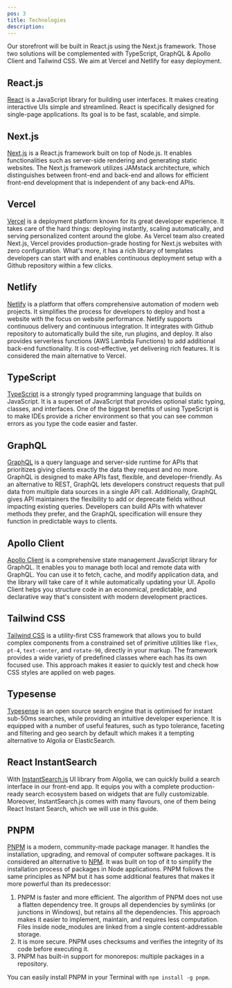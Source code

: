 ```yaml
---
pos: 3
title: Technologies
description:
---
```


Our storefront will be built in React.js using the Next.js framework. Those two solutions will be complemented with TypeScript, GraphQL & Apollo Client and Tailwind CSS. We aim at Vercel and Netlify for easy deployment.

## React.js

[React](https://reactjs.org/) is a JavaScript library for building user interfaces. It makes creating interactive UIs simple and streamlined. React is specifically designed for single-page applications. Its goal is to be fast, scalable, and simple.

## Next.js

[Next.js](https://nextjs.org/) is a React.js framework built on top of Node.js. It enables functionalities such as server-side rendering and generating static websites. The Next.js framework utilizes JAMstack architecture, which distinguishes between front-end and back-end and allows for efficient front-end development that is independent of any back-end APIs.

## Vercel

[Vercel](https://vercel.com/docs) is a deployment platform known for its great developer experience. It takes care of the hard things: deploying instantly, scaling automatically, and serving personalized content around the globe. As Vercel team also created Next.js, Vercel provides production-grade hosting for Next.js websites with zero configuration. What's more, it has a rich library of templates developers can start with and enables continuous deployment setup with a Github repository within a few clicks.

## Netlify

[Netlify](https://www.netlify.com/) is a platform that offers comprehensive automation of modern web projects. It simplifies the process for developers to deploy and host a website with the focus on website performance. Netlify supports continuous delivery and continuous integration. It integrates with Github repository to automatically build the site, run plugins, and deploy. It also provides serverless functions (AWS Lambda Functions) to add additional back-end functionality. It is cost-effective, yet delivering rich features. It is considered the main alternative to Vercel.

## TypeScript

[TypeScript](https://www.typescriptlang.org/) is a strongly typed programming language that builds on JavaScript. It is a superset of JavaScript that provides optional static typing, classes, and interfaces. One of the biggest benefits of using TypeScript is to make IDEs provide a richer environment so that you can see common errors as you type the code easier and faster.

## GraphQL

[GraphQL](https://graphql.org/) is a query language and server-side runtime for APIs that prioritizes giving clients exactly the data they request and no more. GraphQL is designed to make APIs fast, flexible, and developer-friendly. As an alternative to REST, GraphQL lets developers construct requests that pull data from multiple data sources in a single API call. Additionally, GraphQL gives API maintainers the flexibility to add or deprecate fields without impacting existing queries. Developers can build APIs with whatever methods they prefer, and the GraphQL specification will ensure they function in predictable ways to clients.

## Apollo Client

[Apollo Client](https://www.apollographql.com/docs/react/) is a comprehensive state management JavaScript library for GraphQL. It enables you to manage both local and remote data with GraphQL. You can use it to fetch, cache, and modify application data, and the library will take care of it while automatically updating your UI. Apollo Client helps you structure code in an economical, predictable, and declarative way that's consistent with modern development practices.

## Tailwind CSS

[Tailwind CSS](https://tailwindcss.com/) is a utility-first CSS framework that allows you to build complex components from a constrained set of primitive utilities like `flex`, `pt-4`, `text-center`, and `rotate-90`, directly in your markup. The framework provides a wide variety of predefined classes where each has its own focused use. This approach makes it easier to quickly test and check how CSS styles are applied on web pages.

## Typesense

[Typesense](https://typesense.org/) is an open source search engine that is optimised for instant sub-50ms searches, while providing an intuitive developer experience. It is equipped with a number of useful features, such as typo tolerance, faceting and filtering and geo search by default which makes it a tempting alternative to Algolia or ElasticSearch.

## React InstantSearch

With [InstantSearch.js](https://www.algolia.com/doc/guides/building-search-ui/what-is-instantsearch/js/) UI library from Algolia, we can quickly build a search interface in our front-end app. It equips you with a complete production-ready search ecosystem based on widgets that are fully customizable. Moreover, InstantSearch.js comes with many flavours, one of them being React Instant Search, which we will use in this guide.

## PNPM

[PNPM](https://pnpm.io/) is a modern, community-made package manager. It handles the installation, upgrading, and removal of computer software packages. It is considered an alternative to [NPM](https://www.npmjs.com/). It was built on top of it to simplify the installation process of packages in Node applications. PNPM follows the same principles as NPM but it has some additional features that makes it more powerful than its predecessor:

1. PNPM is faster and more efficient. The algorithm of PNPM does not use a flatten dependency tree. It groups all dependencies by symlinks (or junctions in Windows), but retains all the dependencies. This approach makes it easier to implement, maintain, and requires less computation. Files inside node_modules are linked from a single content-addressable storage.
2. It is more secure. PNPM uses checksums and verifies the integrity of its code before executing it.
3. PNPM has built-in support for monorepos: multiple packages in a repository.

You can easily install PNPM in your Terminal with `npm install -g pnpm`.
